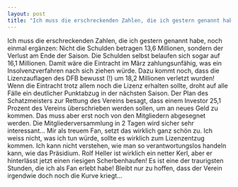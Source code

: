 ```yaml
---
layout: post
title: "Ich muss die erschreckenden Zahlen, die ich gestern genannt habe, noch einmal ergänzen: Nicht die Schulden betragen 13,6 Millionen, sondern der Verlust am Ende der Saison."
---
```


Ich muss die erschreckenden Zahlen, die ich gestern genannt habe, noch einmal ergänzen: Nicht die Schulden betragen 13,6 Millionen, sondern der Verlust am Ende der Saison. Die Schulden selbst belaufen sich sogar auf 16,1 Millionen. Damit wäre die Eintracht im März zahlungsunfähig, was ein Insolvenzverfahren nach sich ziehen würde. Dazu kommt noch, dass die Lizenzauflagen des DFB bewusst (!) um 18,2 Millionen verletzt wurden! Wenn die Eintracht trotz allem noch die Lizenz erhalten sollte, droht auf alle Fälle ein deutlicher Punktabzug in der nächsten Saison. Der Plan des Schatzmeisters zur Rettung des Vereins besagt, dass einem Investor 25,1 Prozent des Vereins überschrieben werden sollen, um an neues Geld zu kommen. Das muss aber erst noch von den Mitgliedern abgesegnet werden. Die Mitgliederversammlung in 2 Tagen wird sicher sehr interessant... Mir als treuem Fan, setzt das wirklich ganz schön zu. Ich weiss nicht, was ich tun würde, sollte es wirklich zum Lizenzentzug kommen. Ich kann nicht verstehen, wie man so verantwortungslos handeln kann, wie das Präsidium. Rolf Heller ist wirklich ein netter Kerl, aber er hinterlässt jetzt einen riesigen Scherbenhaufen! Es ist eine der traurigsten Stunden, die ich als Fan erlebt habe! Bleibt nur zu hoffen, dass der Verein irgendwie doch noch die Kurve kriegt...
